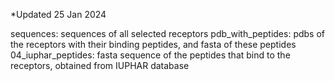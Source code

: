 *Updated 25 Jan 2024

sequences: sequences of all selected receptors
pdb_with_peptides: pdbs of the receptors with their binding peptides, and fasta of these peptides
04_iuphar_peptides: fasta sequence of the peptides that bind to the receptors,  obtained from IUPHAR database


